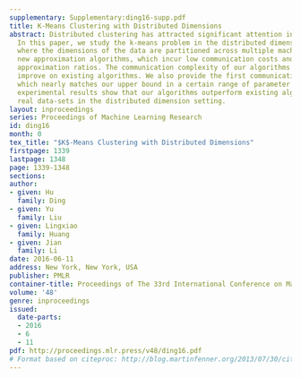 ```yaml
---
supplementary: Supplementary:ding16-supp.pdf
title: K-Means Clustering with Distributed Dimensions
abstract: Distributed clustering has attracted significant attention in recent years.
  In this paper, we study the k-means problem in the distributed dimension setting,
  where the dimensions of the data are partitioned across multiple machines. We provide
  new approximation algorithms, which incur low communication costs and achieve constant
  approximation ratios. The communication complexity of our algorithms significantly
  improve on existing algorithms. We also provide the first communication lower bound,
  which nearly matches our upper bound in a certain range of parameter setting. Our
  experimental results show that our algorithms outperform existing algorithms on
  real data-sets in the distributed dimension setting.
layout: inproceedings
series: Proceedings of Machine Learning Research
id: ding16
month: 0
tex_title: "$K$-Means Clustering with Distributed Dimensions"
firstpage: 1339
lastpage: 1348
page: 1339-1348
sections: 
author:
- given: Hu
  family: Ding
- given: Yu
  family: Liu
- given: Lingxiao
  family: Huang
- given: Jian
  family: Li
date: 2016-06-11
address: New York, New York, USA
publisher: PMLR
container-title: Proceedings of The 33rd International Conference on Machine Learning
volume: '48'
genre: inproceedings
issued:
  date-parts:
  - 2016
  - 6
  - 11
pdf: http://proceedings.mlr.press/v48/ding16.pdf
# Format based on citeproc: http://blog.martinfenner.org/2013/07/30/citeproc-yaml-for-bibliographies/
---
```


